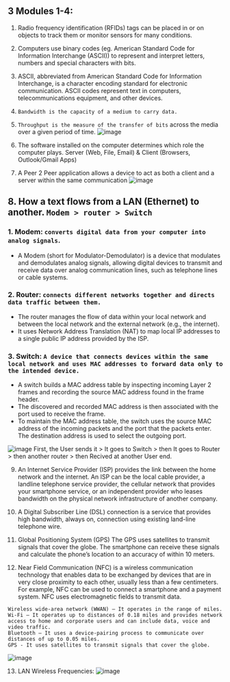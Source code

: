 ## 3 Modules 1-4:

1. Radio frequency identification (RFIDs) tags can be placed in or on objects to track them or monitor sensors for many conditions.

2. Computers use binary codes (eg. American Standard Code for Information Interchange (ASCII)) to represent and interpret letters, numbers and special characters with bits.

3. ASCII, abbreviated from American Standard Code for Information Interchange, is a character encoding standard for electronic communication. ASCII codes represent text in computers, telecommunications equipment, and other devices.

4. `Bandwidth is the capacity of a medium to carry data.`

5. `Throughput is the measure of the transfer of bits` across the media over a given period of time.
![image](https://github.com/IOxCyber/CyberEssentials/assets/40174034/56dd44b6-a3e3-4c5b-bd19-8d544721025b)

6. The software installed on the computer determines which role the computer plays. Server (Web, File, Email) & Client (Browsers, Outlook/Gmail Apps)

7. A Peer 2 Peer application allows a device to act as both a client and a server within the same communication
![image](https://github.com/IOxCyber/CyberEssentials/assets/40174034/115535d3-cc8c-4fdf-b6b6-81432b7ba530)

## 8. How a text flows from a LAN (Ethernet) to another. `Modem > router > Switch`

### 1. Modem: `converts digital data from your computer into analog signals`.
- A Modem (short for Modulator-Demodulator) is a device that modulates and demodulates analog signals, allowing digital devices to transmit and receive data over analog communication lines, such as telephone lines or cable systems.

### 2. Router: `connects different networks together and directs data traffic between them.`
- The router manages the flow of data within your local network and between the local network and the external network (e.g., the internet).
- It uses Network Address Translation (NAT) to map local IP addresses to a single public IP address provided by the ISP.

### 3. Switch: `A device that connects devices within the same local network and uses MAC addresses to forward data only to the intended device.`
- A switch builds a MAC address table by inspecting incoming Layer 2 frames and recording the source MAC address found in the frame header.
- The discovered and recorded MAC address is then associated with the port used to receive the frame.
- To maintain the MAC address table, the switch uses the source MAC address of the incoming packets and the port that the packets enter. The destination address is used to select the outgoing port.

![image](https://github.com/IOxCyber/CyberEssentials/assets/40174034/e5d10ded-68d7-41a8-82ea-16e9d0717990)
First, the User sends it > It goes to Switch > then It goes to Router > then another router > then Recived at another User end.

9. An Internet Service Provider (ISP) provides the link between the home network and the internet. An ISP can be the local cable provider, a landline telephone service provider, the cellular network that provides your smartphone service, or an independent provider who leases bandwidth on the physical network infrastructure of another company.

10. A Digital Subscriber Line (DSL) connection is a service that provides high bandwidth, always on, connection using existing land-line telephone wire.

11. Global Positioning System (GPS)
The GPS uses satellites to transmit signals that cover the globe. The smartphone can receive these signals and calculate the phone’s location to an accuracy of within 10 meters.

12. Near Field Communication (NFC) is a wireless communication technology that enables data to be exchanged by devices that are in very close proximity to each other, usually less than a few centimeters. For example, NFC can be used to connect a smartphone and a payment system. NFC uses electromagnetic fields to transmit data.

```
Wireless wide-area network (WWAN) – It operates in the range of miles.
Wi-Fi – It operates up to distances of 0.18 miles and provides network access to home and corporate users and can include data, voice and video traffic.
Bluetooth – It uses a device-pairing process to communicate over distances of up to 0.05 miles.
GPS - It uses satellites to transmit signals that cover the globe.
```
![image](https://github.com/IOxCyber/CyberEssentials/assets/40174034/daab9b17-0e3d-43b6-a5be-4ef94127595e)

13. LAN Wireless Frequencies:
![image](https://github.com/IOxCyber/CyberEssentials/assets/40174034/acba36fc-7b43-4360-a262-50049168a08d) 

